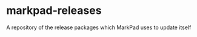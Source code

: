 markpad-releases
================

A repository of the release packages which MarkPad uses to update itself